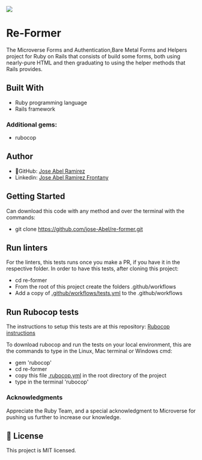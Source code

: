 ![](https://img.shields.io/badge/Microverse-blueviolet)

# Re-Former

The Microverse Forms and Authentication,Bare Metal Forms and Helpers project for Ruby on Rails that consists of build some forms, both using nearly-pure HTML and then graduating to using the helper methods that Rails provides.

## Built With
- Ruby programming language
- Rails framework

### Additional gems:
- rubocop

## Author
- 👤GitHub: [Jose Abel Ramirez](https://github.com/jose-Abel)
- Linkedin: [Jose Abel Ramirez Frontany](https://www.linkedin.com/in/jose-abel-ramirez-frontany-7674a842/)


## Getting Started
Can download this code with any method and over the terminal with the commands:

- git clone https://github.com/jose-Abel/re-former.git


## Run linters
For the linters, this tests runs once you make a PR, if you have it in the respective folder. In order to have this tests, after cloning this project:
 - cd re-former
- From the root of this project create the folders .github/workflows
- Add a copy of [.github/workflows/tests.yml](https://github.com/microverseinc/linters-config/blob/master/ruby/.github/workflows/tests.yml) to the .github/workflows


## Run Rubocop tests
The instructions to setup this tests are at this repository: [Rubocop instructions](https://github.com/microverseinc/linters-config/tree/master/ruby)

To download rubocop and run the tests on your local environment, this are the commands to type in the Linux, Mac terminal or Windows cmd:
- gem 'rubocop'
- cd re-former
- copy this file [.rubocop.yml](https://github.com/microverseinc/linters-config/blob/master/ruby/.rubocop.yml) in the root directory of the project
- type in the terminal 'rubocop'


### Acknowledgments
Appreciate the Ruby Team, and a special acknowledgment to Microverse for pushing us further to increase our knowledge.


## 📝 License
This project is MIT licensed.
